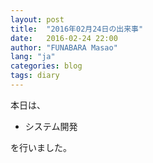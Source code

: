 ```yaml
---
layout: post
title:  "2016年02月24日の出来事"
date:   2016-02-24 22:00
author: "FUNABARA Masao"
lang: "ja"
categories: blog
tags: diary
---
```


本日は、

* システム開発

を行いました。
